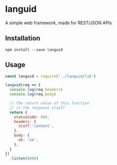 # languid

A simple web framework, made for REST/JSON APIs

## Installation

`npm install --save languid`

## Usage

```javascript
const languid = require('../languid/lib')

languid(req => {
  console.log(req.headers)
  console.log(req.body)

  // the return value of this function
  // is the response itself
  return {
    statusCode: 404,
    headers: {
      stuff:'content',
    },
    body: {
      ok: 'ok',
    },
  }
})
  .listen(8000)

```
